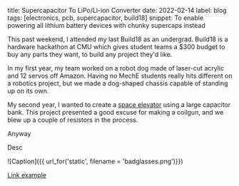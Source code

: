 title: Supercapacitor To LiPo/Li-ion Converter
date: 2022-02-14
label: blog
tags: [electronics, pcb, supercapacitor, build18]
snippet: To enable powering all lithium battery devices with chunky supercaps instead

This past weekend, I attended my last Build18 as an undergrad. Build18 is a hardware hackathon at CMU which gives student teams a $300 budget to buy any parts they want, to build any project they'd like. 

In my first year, my team worked on a robot dog made of laser-cut acrylic and 12 servos off Amazon. Having no MechE students really hits different on a robotics project, but we made a dog-shaped chassis capable of standing up on its own. 

My second year, I wanted to create a [space elevator]() using a large capacitor bank. This project presented a good excuse for making a coilgun, and we blew up a couple of resistors in the process. 

Anyway

<p class="caption">Desc</p>
![Caption]({{ url_for('static', filename = 'badglasses.png')}})

[Link example](https://andykong.org)

